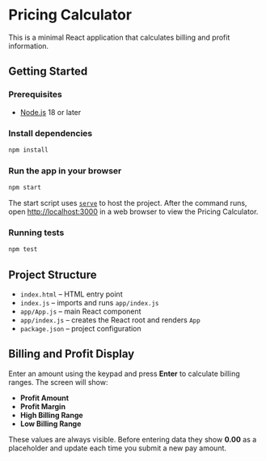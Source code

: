 # Pricing Calculator

This is a minimal React application that calculates billing and profit information.

## Getting Started

### Prerequisites
- [Node.js](https://nodejs.org/) 18 or later

### Install dependencies
```bash
npm install
```

### Run the app in your browser
```bash
npm start
```
The start script uses [`serve`](https://www.npmjs.com/package/serve) to host the project. After the command runs, open [http://localhost:3000](http://localhost:3000) in a web browser to view the Pricing Calculator.

### Running tests
```bash
npm test
```

## Project Structure
- `index.html` – HTML entry point
- `index.js` – imports and runs `app/index.js`
- `app/App.js` – main React component
- `app/index.js` – creates the React root and renders `App`
- `package.json` – project configuration

## Billing and Profit Display

Enter an amount using the keypad and press **Enter** to calculate billing ranges. The screen will show:

- **Profit Amount**
- **Profit Margin**
- **High Billing Range**
- **Low Billing Range**

These values are always visible. Before entering data they show **0.00** as a placeholder and update each time you submit a new pay amount.
